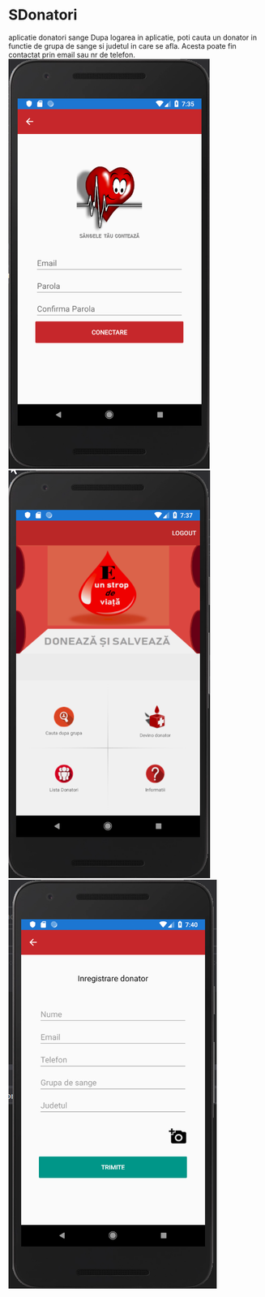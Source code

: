 # SDonatori
aplicatie donatori sange
Dupa logarea in aplicatie, poti cauta un donator in functie de grupa de sange si judetul in care se afla.
Acesta poate fin contactat prin email sau nr de telefon.
![imag1](https://github.com/vickyrusu/SDonatori/blob/master/screenshots/01_sign_up_page.png)
![imag2](https://github.com/vickyrusu/SDonatori/blob/master/screenshots/02_main_page.png)
![imag3](https://github.com/vickyrusu/SDonatori/blob/master/screenshots/03_donator_sign_up.png)
